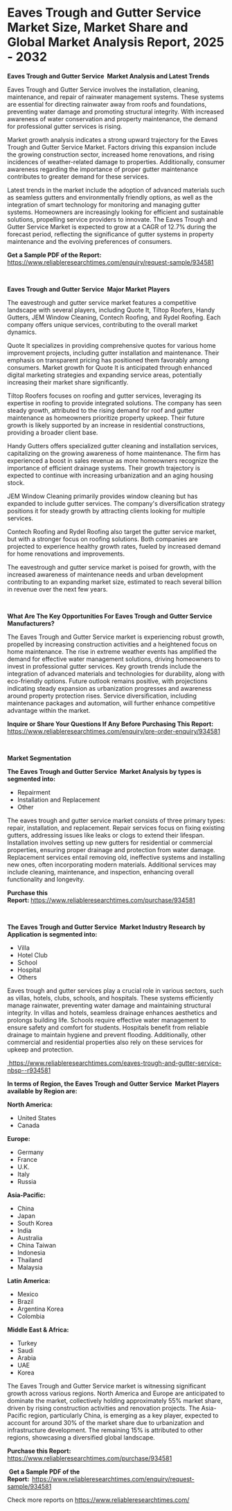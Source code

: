<p><h1>Eaves Trough and Gutter Service  Market Size, Market Share and Global Market Analysis Report, 2025 - 2032</h1></p><p><strong>Eaves Trough and Gutter Service  Market Analysis and Latest Trends</strong></p>
<p><p>Eaves Trough and Gutter Service involves the installation, cleaning, maintenance, and repair of rainwater management systems. These systems are essential for directing rainwater away from roofs and foundations, preventing water damage and promoting structural integrity. With increased awareness of water conservation and property maintenance, the demand for professional gutter services is rising. </p><p>Market growth analysis indicates a strong upward trajectory for the Eaves Trough and Gutter Service Market. Factors driving this expansion include the growing construction sector, increased home renovations, and rising incidences of weather-related damage to properties. Additionally, consumer awareness regarding the importance of proper gutter maintenance contributes to greater demand for these services.</p><p>Latest trends in the market include the adoption of advanced materials such as seamless gutters and environmentally friendly options, as well as the integration of smart technology for monitoring and managing gutter systems. Homeowners are increasingly looking for efficient and sustainable solutions, propelling service providers to innovate. The Eaves Trough and Gutter Service Market is expected to grow at a CAGR of 12.7% during the forecast period, reflecting the significance of gutter systems in property maintenance and the evolving preferences of consumers.</p></p>
<p><strong>Get a Sample PDF of the Report:&nbsp;</strong> <a href="https://www.reliableresearchtimes.com/enquiry/request-sample/934581?utm_campaign=3559&utm_medium=2&utm_source=Github&utm_content=ia&utm_term=21032025&utm_id=eaves-trough-and-gutter-service">https://www.reliableresearchtimes.com/enquiry/request-sample/934581</a></p>
<p>&nbsp;</p>
<p><strong>Eaves Trough and Gutter Service  Major Market Players</strong></p>
<p><p>The eavestrough and gutter service market features a competitive landscape with several players, including Quote It, Tiltop Roofers, Handy Gutters, JEM Window Cleaning, Contech Roofing, and Rydel Roofing. Each company offers unique services, contributing to the overall market dynamics.</p><p>Quote It specializes in providing comprehensive quotes for various home improvement projects, including gutter installation and maintenance. Their emphasis on transparent pricing has positioned them favorably among consumers. Market growth for Quote It is anticipated through enhanced digital marketing strategies and expanding service areas, potentially increasing their market share significantly.</p><p>Tiltop Roofers focuses on roofing and gutter services, leveraging its expertise in roofing to provide integrated solutions. The company has seen steady growth, attributed to the rising demand for roof and gutter maintenance as homeowners prioritize property upkeep. Their future growth is likely supported by an increase in residential constructions, providing a broader client base.</p><p>Handy Gutters offers specialized gutter cleaning and installation services, capitalizing on the growing awareness of home maintenance. The firm has experienced a boost in sales revenue as more homeowners recognize the importance of efficient drainage systems. Their growth trajectory is expected to continue with increasing urbanization and an aging housing stock.</p><p>JEM Window Cleaning primarily provides window cleaning but has expanded to include gutter services. The company's diversification strategy positions it for steady growth by attracting clients looking for multiple services.</p><p>Contech Roofing and Rydel Roofing also target the gutter service market, but with a stronger focus on roofing solutions. Both companies are projected to experience healthy growth rates, fueled by increased demand for home renovations and improvements.</p><p>The eavestrough and gutter service market is poised for growth, with the increased awareness of maintenance needs and urban development contributing to an expanding market size, estimated to reach several billion in revenue over the next few years.</p></p>
<p>&nbsp;</p>
<p><strong>What Are The Key Opportunities For Eaves Trough and Gutter Service  Manufacturers?</strong></p>
<p><p>The Eaves Trough and Gutter Service market is experiencing robust growth, propelled by increasing construction activities and a heightened focus on home maintenance. The rise in extreme weather events has amplified the demand for effective water management solutions, driving homeowners to invest in professional gutter services. Key growth trends include the integration of advanced materials and technologies for durability, along with eco-friendly options. Future outlook remains positive, with projections indicating steady expansion as urbanization progresses and awareness around property protection rises. Service diversification, including maintenance packages and automation, will further enhance competitive advantage within the market.</p></p>
<p><strong>Inquire or Share Your Questions If Any Before Purchasing This Report:</strong> <a href="https://www.reliableresearchtimes.com/enquiry/pre-order-enquiry/934581?utm_campaign=3559&utm_medium=2&utm_source=Github&utm_content=ia&utm_term=21032025&utm_id=eaves-trough-and-gutter-service">https://www.reliableresearchtimes.com/enquiry/pre-order-enquiry/934581</a></p>
<p>&nbsp;</p>
<p><strong>Market Segmentation</strong></p>
<p><strong>The Eaves Trough and Gutter Service  Market Analysis by types is segmented into:</strong></p>
<p><ul><li>Repairment</li><li>Installation and Replacement</li><li>Other</li></ul></p>
<p><p>The eaves trough and gutter service market consists of three primary types: repair, installation, and replacement. Repair services focus on fixing existing gutters, addressing issues like leaks or clogs to extend their lifespan. Installation involves setting up new gutters for residential or commercial properties, ensuring proper drainage and protection from water damage. Replacement services entail removing old, ineffective systems and installing new ones, often incorporating modern materials. Additional services may include cleaning, maintenance, and inspection, enhancing overall functionality and longevity.</p></p>
<p><strong>Purchase this Report:&nbsp;</strong><a href="https://www.reliableresearchtimes.com/purchase/934581?utm_campaign=3559&utm_medium=2&utm_source=Github&utm_content=ia&utm_term=21032025&utm_id=eaves-trough-and-gutter-service">https://www.reliableresearchtimes.com/purchase/934581</a></p>
<p>&nbsp;</p>
<p><strong>The Eaves Trough and Gutter Service  Market Industry Research by Application is segmented into:</strong></p>
<p><ul><li>Villa</li><li>Hotel Club</li><li>School</li><li>Hospital</li><li>Others</li></ul></p>
<p><p>Eaves trough and gutter services play a crucial role in various sectors, such as villas, hotels, clubs, schools, and hospitals. These systems efficiently manage rainwater, preventing water damage and maintaining structural integrity. In villas and hotels, seamless drainage enhances aesthetics and prolongs building life. Schools require effective water management to ensure safety and comfort for students. Hospitals benefit from reliable drainage to maintain hygiene and prevent flooding. Additionally, other commercial and residential properties also rely on these services for upkeep and protection.</p></p>
<p><a href="https://www.reliableresearchtimes.com/eaves-trough-and-gutter-service-nbsp--r934581?utm_campaign=3559&utm_medium=2&utm_source=Github&utm_content=ia&utm_term=21032025&utm_id=eaves-trough-and-gutter-service">&nbsp;https://www.reliableresearchtimes.com/eaves-trough-and-gutter-service-nbsp--r934581</a></p>
<p><strong>In terms of Region, the Eaves Trough and Gutter Service  Market Players available by Region are:</strong></p>
<p>
    <p> <strong> North America: </strong>
        <ul>
            <li>United States</li>
            <li>Canada</li>
        </ul>
        </p> 
    <p> <strong> Europe: </strong>
        <ul>
            <li>Germany</li>
            <li>France</li>
            <li>U.K.</li>
            <li>Italy</li>
            <li>Russia</li>
        </ul>
        </p> 
    <p> <strong> Asia-Pacific: </strong>
        <ul>
            <li>China</li>
            <li>Japan</li>
            <li>South Korea</li>
            <li>India</li>
            <li>Australia</li>
            <li>China Taiwan</li>
            <li>Indonesia</li>
            <li>Thailand</li>
            <li>Malaysia</li>
        </ul>
        </p> 
    <p> <strong> Latin America: </strong>
        <ul>
            <li>Mexico</li>
            <li>Brazil</li>
            <li>Argentina Korea</li>
            <li>Colombia</li>
        </ul>
        </p> 
    <p> <strong> Middle East & Africa: </strong>
        <ul>
            <li>Turkey</li>
            <li>Saudi</li>
            <li>Arabia</li>
            <li>UAE</li>
            <li>Korea</li>
        </ul>
    </p>
    </p>
<p><p>The Eaves Trough and Gutter Service market is witnessing significant growth across various regions. North America and Europe are anticipated to dominate the market, collectively holding approximately 55% market share, driven by rising construction activities and renovation projects. The Asia-Pacific region, particularly China, is emerging as a key player, expected to account for around 30% of the market share due to urbanization and infrastructure development. The remaining 15% is attributed to other regions, showcasing a diversified global landscape.</p></p>
<p><strong>Purchase this Report: </strong><a href="https://www.reliableresearchtimes.com/purchase/934581?utm_campaign=3559&utm_medium=2&utm_source=Github&utm_content=ia&utm_term=21032025&utm_id=eaves-trough-and-gutter-service">https://www.reliableresearchtimes.com/purchase/934581</a></p>
<p>&nbsp;<strong>Get a Sample PDF of the Report:&nbsp;&nbsp;</strong><a href="https://www.reliableresearchtimes.com/enquiry/request-sample/934581?utm_campaign=3559&utm_medium=2&utm_source=Github&utm_content=ia&utm_term=21032025&utm_id=eaves-trough-and-gutter-service">https://www.reliableresearchtimes.com/enquiry/request-sample/934581</a></p>
<p><strong></strong></p>
<p>Check more reports on <a href="https://www.reliableresearchtimes.com/?utm_campaign=3559&utm_medium=2&utm_source=Github&utm_content=ia&utm_term=21032025&utm_id=eaves-trough-and-gutter-service">https://www.reliableresearchtimes.com/</a></p>
